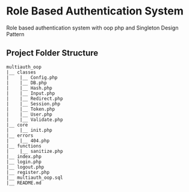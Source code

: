 # Role Based Authentication System
Role based authentication system with oop php and Singleton Design Pattern

## Project Folder Structure
```
multiauth_oop
|__ classes
|    |__ Config.php
|    |__ DB.php
|    |__ Hash.php
|    |__ Input.php
|    |__ Redirect.php
|    |__ Session.php
|    |__ Token.php
|    |__ User.php
|    |__ Validate.php
|__ core
|    |__ init.php
|__ errors
|    |__ 404.php
|__ functions
|    |__ sanitize.php
|__ index.php
|__ login.php
|__ logout.php
|__ register.php
|__ multiauth_oop.sql
|__ README.md

```
